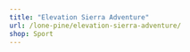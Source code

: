 ```yaml
---
title: "Elevation Sierra Adventure"
url: /lone-pine/elevation-sierra-adventure/
shop: Sport
---
```

